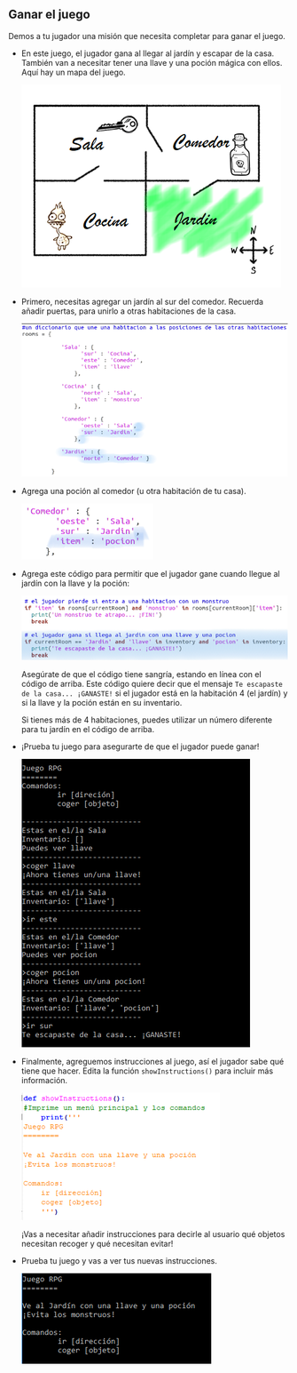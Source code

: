 ## Ganar el juego

Demos a tu jugador una misión que necesita completar para ganar el juego.

+ En este juego, el jugador gana al llegar al jardín y escapar de la casa. También van a necesitar tener una llave y una poción mágica con ellos. Aquí hay un mapa del juego.
    
    ![captura de pantalla](images/rpg-final-map.png)

+ Primero, necesitas agregar un jardín al sur del comedor. Recuerda añadir puertas, para unirlo a otras habitaciones de la casa.
    
    ![captura de pantalla](images/rpg-garden.png)

+ Agrega una poción al comedor (u otra habitación de tu casa).
    
    ![captura de pantalla](images/rpg-potion.png)

+ Agrega este código para permitir que el jugador gane cuando llegue al jardín con la llave y la poción:
    
    ![captura de pantalla](images/rpg-win-code.png)
    
    Asegúrate de que el código tiene sangría, estando en línea con el código de arriba. Este código quiere decir que el mensaje `Te escapaste de la casa... ¡GANASTE!` si el jugador está en la habitación 4 (el jardín) y si la llave y la poción están en su inventario.
    
    Si tienes más de 4 habitaciones, puedes utilizar un número diferente para tu jardín en el código de arriba.

+ ¡Prueba tu juego para asegurarte de que el jugador puede ganar!
    
    ![captura de pantalla](images/rpg-win-test.png)

+ Finalmente, agreguemos instrucciones al juego, así el jugador sabe qué tiene que hacer. Edita la función `showInstructions()` para incluir más información.
    
    ![captura de pantalla](images/rpg-instructions-code.png)
    
    ¡Vas a necesitar añadir instrucciones para decirle al usuario qué objetos necesitan recoger y qué necesitan evitar!

+ Prueba tu juego y vas a ver tus nuevas instrucciones.
    
    ![captura de pantalla](images/rpg-instructions-test.png)